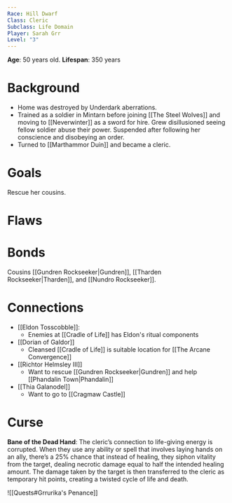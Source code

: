 ```yaml
---
Race: Hill Dwarf
Class: Cleric
Subclass: Life Domain
Player: Sarah Grr
Level: "3"
---
```

**Age**: 50 years old.
**Lifespan**: 350 years
# Background
- Home was destroyed by Underdark aberrations.
- Trained as a soldier in Mintarn before joining [[The Steel Wolves]] and moving to [[Neverwinter]] as a sword for hire. Grew disillusioned seeing fellow soldier abuse their power. Suspended after following her conscience and disobeying an order.
- Turned to [[Marthammor Duin]] and became a cleric.
# Goals
Rescue her cousins.
# Flaws
# Bonds
Cousins [[Gundren Rockseeker|Gundren]], [[Tharden Rockseeker|Tharden]], and [[Nundro Rockseeker]].
# Connections
- [[Eldon Tosscobble]]:
	- Enemies at [[Cradle of Life]] has Eldon's ritual components
- [[Dorian of Galdor]]
	- Cleansed [[Cradle of Life]] is suitable location for [[The Arcane Convergence]]
- [[Richtor Helmsley III]]
	- Want to rescue [[Gundren Rockseeker|Gundren]] and help [[Phandalin Town|Phandalin]]
- [[Thia Galanodel]]
	- Want to go to [[Cragmaw Castle]]
# Curse
**Bane of the Dead Hand**: The cleric’s connection to life-giving energy is corrupted. When they use any ability or spell that involves laying hands on an ally, there’s a 25% chance that instead of healing, they siphon vitality from the target, dealing necrotic damage equal to half the intended healing amount. The damage taken by the target is then transferred to the cleric as temporary hit points, creating a twisted cycle of life and death.

![[Quests#Grrurika's Penance]]